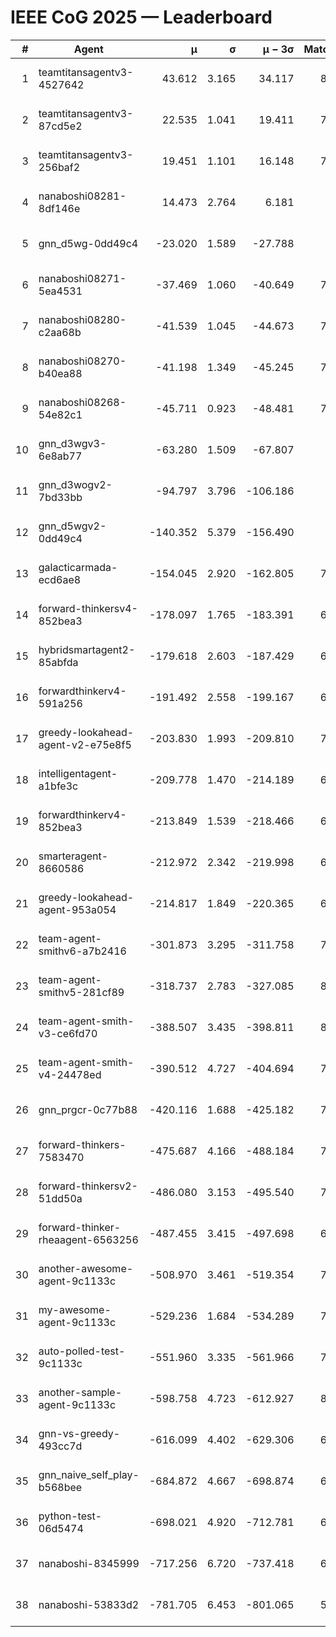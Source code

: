 # IEEE CoG 2025 — Leaderboard

| # | Agent | μ | σ | μ − 3σ | Matches | Updated |
|---:|---|---:|---:|---:|---:|---|
| 1 | teamtitansagentv3-4527642 | 43.612 | 3.165 | 34.117 | 8056 | 2025-08-30 17:14 |
| 2 | teamtitansagentv3-87cd5e2 | 22.535 | 1.041 | 19.411 | 7338 | 2025-08-30 17:14 |
| 3 | teamtitansagentv3-256baf2 | 19.451 | 1.101 | 16.148 | 7714 | 2025-08-30 17:14 |
| 4 | nanaboshi08281-8df146e | 14.473 | 2.764 | 6.181 | 296 | 2025-08-30 17:14 |
| 5 | gnn_d5wg-0dd49c4 | -23.020 | 1.589 | -27.788 | 160 | 2025-08-30 17:14 |
| 6 | nanaboshi08271-5ea4531 | -37.469 | 1.060 | -40.649 | 7978 | 2025-08-30 17:14 |
| 7 | nanaboshi08280-c2aa68b | -41.539 | 1.045 | -44.673 | 7438 | 2025-08-30 17:14 |
| 8 | nanaboshi08270-b40ea88 | -41.198 | 1.349 | -45.245 | 7800 | 2025-08-30 17:14 |
| 9 | nanaboshi08268-54e82c1 | -45.711 | 0.923 | -48.481 | 7500 | 2025-08-30 17:14 |
| 10 | gnn_d3wgv3-6e8ab77 | -63.280 | 1.509 | -67.807 | 178 | 2025-08-30 17:14 |
| 11 | gnn_d3wogv2-7bd33bb | -94.797 | 3.796 | -106.186 | 276 | 2025-08-30 17:14 |
| 12 | gnn_d5wgv2-0dd49c4 | -140.352 | 5.379 | -156.490 | 246 | 2025-08-30 17:14 |
| 13 | galacticarmada-ecd6ae8 | -154.045 | 2.920 | -162.805 | 7380 | 2025-08-30 17:14 |
| 14 | forward-thinkersv4-852bea3 | -178.097 | 1.765 | -183.391 | 6252 | 2025-08-30 17:14 |
| 15 | hybridsmartagent2-85abfda | -179.618 | 2.603 | -187.429 | 6641 | 2025-08-30 17:14 |
| 16 | forwardthinkerv4-591a256 | -191.492 | 2.558 | -199.167 | 6470 | 2025-08-30 17:14 |
| 17 | greedy-lookahead-agent-v2-e75e8f5 | -203.830 | 1.993 | -209.810 | 7816 | 2025-08-30 17:14 |
| 18 | intelligentagent-a1bfe3c | -209.778 | 1.470 | -214.189 | 6586 | 2025-08-30 17:14 |
| 19 | forwardthinkerv4-852bea3 | -213.849 | 1.539 | -218.466 | 6508 | 2025-08-30 17:14 |
| 20 | smarteragent-8660586 | -212.972 | 2.342 | -219.998 | 6227 | 2025-08-30 17:14 |
| 21 | greedy-lookahead-agent-953a054 | -214.817 | 1.849 | -220.365 | 6964 | 2025-08-30 17:14 |
| 22 | team-agent-smithv6-a7b2416 | -301.873 | 3.295 | -311.758 | 7980 | 2025-08-30 17:14 |
| 23 | team-agent-smithv5-281cf89 | -318.737 | 2.783 | -327.085 | 8040 | 2025-08-30 17:14 |
| 24 | team-agent-smith-v3-ce6fd70 | -388.507 | 3.435 | -398.811 | 8658 | 2025-08-30 17:14 |
| 25 | team-agent-smith-v4-24478ed | -390.512 | 4.727 | -404.694 | 7498 | 2025-08-30 17:14 |
| 26 | gnn_prgcr-0c77b88 | -420.116 | 1.688 | -425.182 | 7110 | 2025-08-30 17:14 |
| 27 | forward-thinkers-7583470 | -475.687 | 4.166 | -488.184 | 7720 | 2025-08-30 17:14 |
| 28 | forward-thinkersv2-51dd50a | -486.080 | 3.153 | -495.540 | 7068 | 2025-08-30 17:14 |
| 29 | forward-thinker-rheaagent-6563256 | -487.455 | 3.415 | -497.698 | 6748 | 2025-08-30 17:14 |
| 30 | another-awesome-agent-9c1133c | -508.970 | 3.461 | -519.354 | 7300 | 2025-08-30 17:14 |
| 31 | my-awesome-agent-9c1133c | -529.236 | 1.684 | -534.289 | 7580 | 2025-08-30 17:14 |
| 32 | auto-polled-test-9c1133c | -551.960 | 3.335 | -561.966 | 7820 | 2025-08-30 17:14 |
| 33 | another-sample-agent-9c1133c | -598.758 | 4.723 | -612.927 | 8000 | 2025-08-30 17:14 |
| 34 | gnn-vs-greedy-493cc7d | -616.099 | 4.402 | -629.306 | 6580 | 2025-08-30 17:14 |
| 35 | gnn_naive_self_play-b568bee | -684.872 | 4.667 | -698.874 | 6520 | 2025-08-30 17:14 |
| 36 | python-test-06d5474 | -698.021 | 4.920 | -712.781 | 6610 | 2025-08-30 17:14 |
| 37 | nanaboshi-8345999 | -717.256 | 6.720 | -737.418 | 6750 | 2025-08-30 17:14 |
| 38 | nanaboshi-53833d2 | -781.705 | 6.453 | -801.065 | 5830 | 2025-08-30 17:14 |
